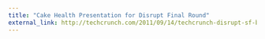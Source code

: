 ```yaml
---
title: "Cake Health Presentation for Disrupt Final Round"
external_link: http://techcrunch.com/2011/09/14/techcrunch-disrupt-sf-battlefield-semifinals-the-judges-react/
---
```



